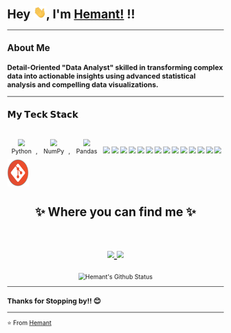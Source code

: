 # Hey <img src="https://raw.githubusercontent.com/parth-27/parth-27/master/Hi.gif" width="30px">, I'm [Hemant!](https://github.com/hemant4dsci) !!

</h2>

<hr/>

## About Me

### Detail-Oriented "Data Analyst" skilled in transforming complex data into actionable insights using advanced statistical analysis and compelling data visualizations.

<hr/>

## 𝗠𝘆 𝗧𝗲𝗰𝗸 𝗦𝘁𝗮𝗰𝗸


<span style="display:inline-block; text-align:center; margin:10px;">
  <br/>
  <img src="https://cdn.svgporn.com/logos/python.svg" width="50"/><br>Python
</span>,
<span style="display:inline-block; text-align:center; margin:10px;">
  <img src="https://cdn.svgporn.com/logos/numpy.svg" width="50"/><br>NumPy
</span>,
<span style="display:inline-block; text-align:center; margin:10px;">
  <img src="https://cdn.svgporn.com/logos/pandas-icon.svg" width="50"/><br>Pandas
</span>


<img height="128px" src="https://cdn.svgporn.com/logos/python.svg">
<img height="128px" src="https://cdn.svgporn.com/logos/numpy.svg">
<img height="128px" src="https://cdn.svgporn.com/logos/pandas-icon.svg">
<img height="128px" src="https://cdn.svgporn.com/logos/matplotlib-icon.svg">
<img height="128px" src="https://cdn.svgporn.com/logos/seaborn-icon.svg">
<img height="128px" src="https://icon.icepanel.io/Technology/svg/scikit-learn.svg">
<img height="128px" src="https://upload.wikimedia.org/wikipedia/commons/b/b2/SCIPY_2.svg">
<img height="128px" src="https://cdn.svgporn.com/logos/jupyter.svg">
<img height="128px" src="https://cdn.svgporn.com/logos/visual-studio-code.svg">
<img height="128px" src="https://cdn.svgporn.com/logos/mysql.svg">
<img height="128px" src="https://cdn.svgporn.com/logos/microsoft-power-bi.svg">
<img height="128px" src="https://cdn.svgporn.com/logos/tableau-icon.svg">
<img height="128px" src="https://upload.wikimedia.org/wikipedia/commons/1/1b/R_logo.svg">
<img height="128px" src="https://upload.wikimedia.org/wikipedia/commons/3/34/Microsoft_Office_Excel_%282019%E2%80%93present%29.svg">
<img height="64px" src="https://github.com/YuheshPandian/ICONIC/blob/ac6be1e89908d881cadaf5a04cef4fe8e286ab70/icons/light/git.svg" width ="50">

<h1 align="center">
✨ Where you can find me ✨
  
<p align="center">
  <br/>
  <a href="https://www.linkedin.com/in/hemant4dsci/">
    <img height = "64px" src="https://cdn.svgporn.com/logos/linkedin.svg">
  </a>
  
  <a href="https://github.com/hemant4dsci/">
    <img height = "64px" src="https://cdn.svgporn.com/logos/github-octocat.svg">  
  </a>
</p>
</h1>

<div align = "center">

![Hemant's Github Status](https://github-readme-stats.vercel.app/api?username=hemant4dsci&show_icons=true&title_color=3793c4&icon_color=ffbb00&text_color=ffffff&bg_color=000000)

<hr>

</div>

<h3>Thanks for Stopping by!! 😊</h3>


---
⭐️ From [Hemant](https://github.com/hemant4dsci) 
